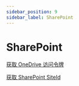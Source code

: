 ```yaml
---
sidebar_position: 9
sidebar_label: SharePoint
---
```


# SharePoint

[获取 OneDrive 访问令牌](https://zfile.jun6.net/onedrive/authorize)

[获取 SharePoint SiteId](https://zfile.vip/sharepoint-util)
